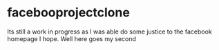 # facebooprojectclone
Its still a work in progress as I was able do some justice to the facebook homepage I hope. Well here goes my second
